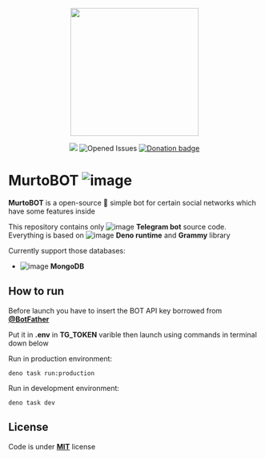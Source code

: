 <p align="center">
  <img width="256" height="256" src="https://github.com/user-attachments/assets/db983993-91e0-46fa-b3bb-64f8388f1974">
</p>

<p align="center">
  <img src="https://github.com/MurtoBOT/telegram-bot/actions/workflows/deploy.yml/badge.svg">
  <img alt="Opened Issues" src="https://img.shields.io/github/issues/MurtoBOT/telegram-bot?logoColor=%2338E500&color=%2338E500">
  <a href="https://donationalerts.com/r/fet1sov"><img alt="Donation badge" src="https://img.shields.io/badge/Donate-8A2BE2?logo=githubsponsors"></a>
</p>

# MurtoBOT ![image](https://github.com/user-attachments/assets/5b5f18b5-9d7e-461c-8d47-f9f2eaaa504e)
**MurtoBOT** is a open-source 🤖 simple bot for certain social networks which have some features inside

This repository contains only ![image](https://github.com/user-attachments/assets/35d0f76e-4bce-49a8-b628-9cb458c52510) **Telegram bot** source code. Everything is based on ![image](https://github.com/user-attachments/assets/c8e3e0d6-5371-43eb-9cd0-06272a9d7270) **Deno runtime** and **Grammy** library

Currently support those databases:
- ![image](https://github.com/user-attachments/assets/65b3e49d-d5ef-4186-905f-6b3db3fe2031) **MongoDB**

## How to run
Before launch you have to insert the BOT API key borrowed from [**@BotFather**](https://telegram.me/BotFather)

Put it in **.env** in **TG_TOKEN** varible then launch using commands in terminal down below

Run in production environment:
```
deno task run:production
```

Run in development environment:
```
deno task dev
```

## License
Code is under [**MIT**](https://github.com/MurtoBOT/telegram-bot/blob/production/LICENSE) license
